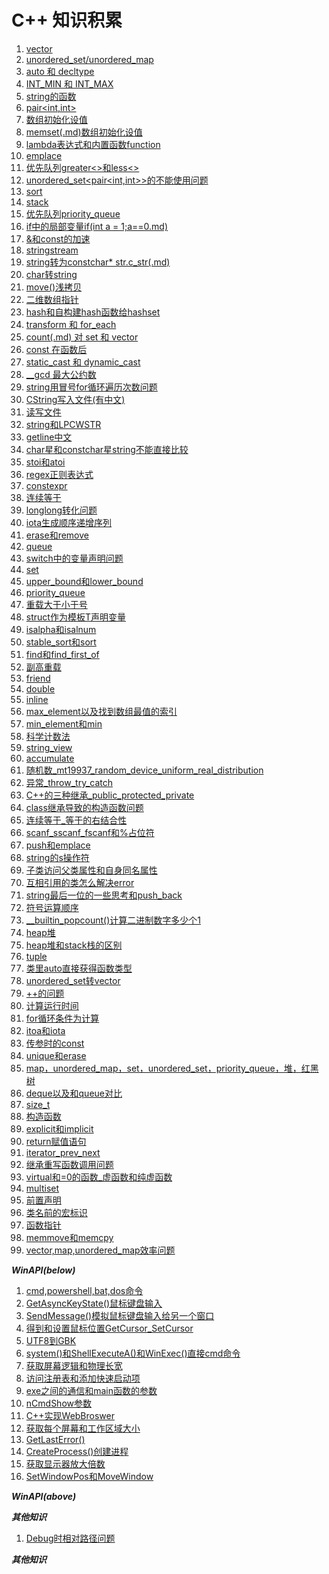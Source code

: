 #  C++ 知识积累
1. [vector](vector.md)
2. [unordered_set/unordered_map](unordered_set-unordered_map.md)
3. [auto 和 decltype](auto和decltype.md)
4. [INT_MIN 和 INT_MAX](INT_MIN和INT_MAX.md)
5. [string的函数](string的函数.md)
6. [pair<int,int>](pair.md)
7. [数组初始化设值](数组初始化设值.md)
8. [memset(.md)数组初始化设值](memset数组初始化设值.md)
9. [lambda表达式和内置函数function](lamda表达式和内置函数function.md)
10. [emplace](emplace.md)
11. [优先队列greater<>和less<>](优先队列greater和less.md)
12. [unordered_set<pair<int,int>>的不能使用问题](unordered_set(pair)的不能使用问题.md)
13. [sort](sort.md)
14. [stack](stack.md)
15. [优先队列priority_queue](优先队列priority_queue.md)
16. [if中的局部变量if(int a = 1;a==0.md)](if中的局部变量if(;).md)
17. [&和const的加速](&和const的加速.md)
18. [stringstream](stringstream.md)
19. [string转为constchar* str.c_str(.md)](string转为constchar星指针c_str().md)
20. [char转string](char转string.md)
21. [move()浅拷贝](move()浅拷贝.md)
22. [二维数组指针](二维数组指针.md)
23. [hash<T>和自构建hash函数给hashset](hash和自构建hash函数给hashset.md)
24. [transform 和 for_each](transform和for_each.md)
25. [count(.md) 对 set 和 vector](count()对set和vector.md)
26. [const 在函数后](const在函数后.md)
27. [static_cast 和 dynamic_cast](static_cast和dynamic_cast.md)
28. [__gcd 最大公约数](非标准库的__gcd最大公约数.md)
29. [string用冒号for循环遍历次数问题](string用冒号for循环遍历次数问题.md)
30. [CString写入文件(有中文)](CString写入文件(有中文).md)
31. [读写文件](读写文件.md)
32. [string和LPCWSTR](string和LPCWSTR.md)
33. [getline中文](getline中文.md) 
34. [char星和constchar星string不能直接比较](char星和constchar星string不能直接比较.md)
35. [stoi和atoi](stoi和atoi.md)
36. [regex正则表达式](regex正则表达式.md)
37. [constexpr](constexpr.md)
38. [连续等于](连续等于.md)
39. [longlong转化问题](longlong转化问题.md)
40. [iota生成顺序递增序列](iota生成顺序递增序列.md)
41. [erase和remove](erase和remove.md)
42. [queue](queue.md)
43. [switch中的变量声明问题](switch中的变量声明问题.md)
44. [set](set.md)
45. [upper_bound和lower_bound](upper_bound和lower_bound.md)
46. [priority_queue](priority_queue.md)
47. [重载大于小于号](重载大于小于号.md)
48. [struct作为模板T声明变量](struct作为模板T声明变量.md)
49. [isalpha和isalnum](isalpha和isalnum.md)
50. [stable_sort和sort](stable_sort和sort.md)
51. [find和find_first_of](find和find_first_of.md)
52. [副高重载](符号重载.md)
53. [friend](friend.md)
54. [double](double.md)
55. [inline](inline.md)
56. [max_element以及找到数组最值的索引](max_element以及找到数组最值的索引.md)
57. [min_element和min](min_element和min.md)
58. [科学计数法](科学计数法.md)
59. [string_view](string_view.md)
60. [accumulate](accumulate.md)
61. [随机数_mt19937_random_device_uniform_real_distribution](随机数_mt19937_random_device_uniform_real_distribution.md)
62. [异常_throw_try_catch](异常_throw_try_catch.md)
63. [C++的三种继承_public_protected_private](C++的三种继承_public_protected_private.md)
64. [class继承导致的构造函数问题](class继承导致的构造函数问题.md)
65. [连续等于_等于的右结合性](连续等于_等于的右结合性.md)
66. [scanf_sscanf_fscanf和%占位符](scanf_sscanf_fscanf和百分号占位符.md)
67. [push和emplace](push和emplace区别.md)
68. [string的s操作符](string的s操作符.md)
69. [子类访问父类属性和自身同名属性](子类访问父类属性和自身同名属性.md)
70. [互相引用的类怎么解决error](互相引用的类怎么解决error.md)
71. [string最后一位的一些思考和push_back](string最后一位的一些思考和push_back.md)
72. [符号运算顺序](符号运算顺序.md)
73. [__builtin_popcount()计算二进制数字多少个1](计算二进制数字多少个1__builtin_popcount().md)
74. [heap堆](heap堆.md)
75. [heap堆和stack栈的区别](heap堆和stack栈的区别.md)
76. [tuple](tuple.md)
77. [类里auto直接获得函数类型](类里auto直接获得函数类型.md)
78. [unordered_set转vector](unordered_set转vector.md)
79. [++的问题](++的问题.md)
80. [计算运行时间](计算运行时间.md)
81. [for循环条件为计算](for循环条件为计算.md)
82. [itoa和iota](itoa和iota.md)
83. [传参时的const](传参时的const.md)
84. [unique和erase](unique和erase.md)
85. [map，unordered_map，set，unordered_set，priority_queue，堆，红黑树](map，unordered_map，set，unordered_set，priority_queue，堆，红黑树.md)
86. [deque以及和queue对比](deque以及和queue对比.md)
87. [size_t](size_t.md)
88. [构造函数](构造函数.md)
89. [explicit和implicit](explicit和implicit.md)
90. [return赋值语句](return赋值语句.md)
91. [iterator_prev_next](iterator_prev_next.md)
92. [继承重写函数调用问题](继承重写函数调用问题.md)
93. [virtual和=0的函数_虚函数和纯虚函数](virtual和=0的函数_虚函数和纯虚函数.md)
94. [multiset](multiset.md)
95. [前置声明](前置声明.md)
96. [类名前的宏标识](类名前的宏标识.md)
97. [函数指针](函数指针.md)
98. [memmove和memcpy](memmove和memcpy.md)
99. [vector,map,unordered_map效率问题](vector,map,unordered_map效率问题.md)

    
***WinAPI(below)***

1.  [cmd,powershell,bat,dos命令](cmd,powershell,bat,dos命令.md)
2.  [GetAsyncKeyState()鼠标键盘输入](GetAsyncKeyState()鼠标键盘输入.md)
3.  [SendMessage()模拟鼠标键盘输入给另一个窗口](SendMessage()模拟鼠标键盘输入给另一个窗口.md)
4.  [得到和设置鼠标位置GetCursor_SetCursor](得到和设置鼠标位置GetCursor_SetCursor.md)
5.  [UTF8到GBK](UTF8到GBK.md)
6.  [system()和ShellExecuteA()和WinExec()直接cmd命令](system()和ShellExecuteA()和WinExec()直接cmd命令.md)
7.  [获取屏幕逻辑和物理长宽](获取屏幕逻辑和物理长宽.md)
8.  [访问注册表和添加快速启动项](访问注册表和添加快速启动项.md)
9.  [exe之间的通信和main函数的参数](exe之间的通信和main函数的参数.md)
10. [nCmdShow参数](nCmdShow参数.md)
11. [C++实现WebBroswer](C++实现WebBroswer.md)
12. [获取每个屏幕和工作区域大小](获取每个屏幕和工作区域大小.md)
13. [GetLastError()](GetLastError().md)
14. [CreateProcess()创建进程](CreateProcess()创建进程.md)
15. [获取显示器放大倍数](获取显示器放大倍数.md)
16. [SetWindowPos和MoveWindow](SetWindowPos和MoveWindow.md)

***WinAPI(above)***

***其他知识***

1. [Debug时相对路径问题](Debug时相对路径问题.md)

***其他知识***

